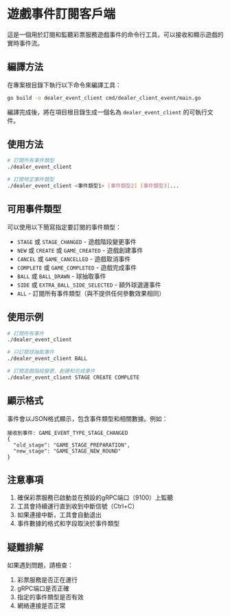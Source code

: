 # 遊戲事件訂閱客戶端

這是一個用於訂閱和監聽彩票服務遊戲事件的命令行工具，可以接收和顯示遊戲的實時事件流。

## 編譯方法

在專案根目錄下執行以下命令來編譯工具：

```bash
go build -o dealer_event_client cmd/dealer_client_event/main.go
```

編譯完成後，將在項目根目錄生成一個名為 `dealer_event_client` 的可執行文件。

## 使用方法

```bash
# 訂閱所有事件類型
./dealer_event_client

# 訂閱特定事件類型
./dealer_event_client <事件類型1> [事件類型2] [事件類型3]...
```

## 可用事件類型

可以使用以下簡寫指定要訂閱的事件類型：

- `STAGE` 或 `STAGE_CHANGED` - 遊戲階段變更事件
- `NEW` 或 `CREATE` 或 `GAME_CREATED` - 遊戲創建事件
- `CANCEL` 或 `GAME_CANCELLED` - 遊戲取消事件
- `COMPLETE` 或 `GAME_COMPLETED` - 遊戲完成事件
- `BALL` 或 `BALL_DRAWN` - 球抽取事件
- `SIDE` 或 `EXTRA_BALL_SIDE_SELECTED` - 額外球選邊事件
- `ALL` - 訂閱所有事件類型（與不提供任何參數效果相同）

## 使用示例

```bash
# 訂閱所有事件
./dealer_event_client

# 只訂閱球抽取事件
./dealer_event_client BALL

# 訂閱遊戲階段變更、創建和完成事件
./dealer_event_client STAGE CREATE COMPLETE
```

## 顯示格式

事件會以JSON格式顯示，包含事件類型和相關數據。例如：

```
接收到事件: GAME_EVENT_TYPE_STAGE_CHANGED
{
  "old_stage": "GAME_STAGE_PREPARATION",
  "new_stage": "GAME_STAGE_NEW_ROUND"
}
```

## 注意事項

1. 確保彩票服務已啟動並在預設的gRPC端口（9100）上監聽
2. 工具會持續運行直到收到中斷信號（Ctrl+C）
3. 如果連接中斷，工具會自動退出
4. 事件數據的格式和字段取決於事件類型

## 疑難排解

如果遇到問題，請檢查：

1. 彩票服務是否正在運行
2. gRPC端口是否正確
3. 指定的事件類型是否有效
4. 網絡連接是否正常 